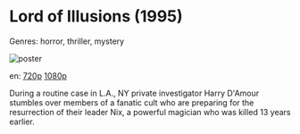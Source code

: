 # Lord of Illusions (1995)

Genres: horror, thriller, mystery

![poster](http://image.tmdb.org/t/p/w500/9pwdoUes8V8ntTetsKtv2ThGeIm.jpg)

en:
  [720p](magnet:?xt=urn:btih:DB4473DF86DD1EE2F592AA44A56B5DA6F6C6080C&tr=udp://glotorrents.pw:6969/announce&tr=udp://tracker.opentrackr.org:1337/announce&tr=udp://torrent.gresille.org:80/announce&tr=udp://tracker.openbittorrent.com:80&tr=udp://tracker.coppersurfer.tk:6969&tr=udp://tracker.leechers-paradise.org:6969&tr=udp://p4p.arenabg.ch:1337&tr=udp://tracker.internetwarriors.net:1337)
  [1080p](magnet:?xt=urn:btih:335F8C20BF930BB1E7F42BDEB5D852A29E48D159&tr=udp://glotorrents.pw:6969/announce&tr=udp://tracker.opentrackr.org:1337/announce&tr=udp://torrent.gresille.org:80/announce&tr=udp://tracker.openbittorrent.com:80&tr=udp://tracker.coppersurfer.tk:6969&tr=udp://tracker.leechers-paradise.org:6969&tr=udp://p4p.arenabg.ch:1337&tr=udp://tracker.internetwarriors.net:1337)
  


During a routine case in L.A., NY private investigator Harry D'Amour stumbles over members of a fanatic cult who are preparing for the resurrection of their leader Nix, a powerful magician who was killed 13 years earlier.